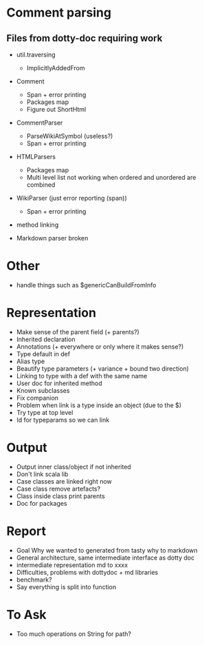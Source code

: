 # Comment parsing
## Files from dotty-doc requiring work
* util.traversing
  * ImplicitlyAddedFrom
* Comment
  * Span + error printing
  * Packages map
  * Figure out ShortHtml
* CommentParser
  * ParseWikiAtSymbol (useless?)
  * Span + error printing
* HTMLParsers
  * Packages map
  * Multi level list not working when ordered and unordered are combined
* WikiParser (just error reporting (span))
  * Span + error printing

* method linking
* Markdown parser broken

# Other
* handle things such as $genericCanBuildFromInfo

# Representation
* Make sense of the parent field (+ parents?)
* Inherited declaration
* Annotations (+ everywhere or only where it makes sense?)
* Type default in def
* Alias type
* Beautify type parameters (+ variance + bound two direction)
* Linking to type with a def with the same name
* User doc for inherited method
* Known subclasses
* Fix companion
* Problem when link is a type inside an object (due to the $)
* Try type at top level
* Id for typeparams so we can link

# Output
* Output inner class/object if not inherited
* Don't link scala lib
* Case classes are linked right now
* Case class remove artefacts?
* Class inside class print parents
* Doc for packages

# Report
* Goal Why we wanted to generated from tasty why to markdown
* General architecture, same intermediate interface as dotty doc
* intermediate representation md to xxxx
* Difficulties, problems with dottydoc + md libraries
* benchmark?
* Say everything is split into function

# To Ask
* Too much operations on String for path?